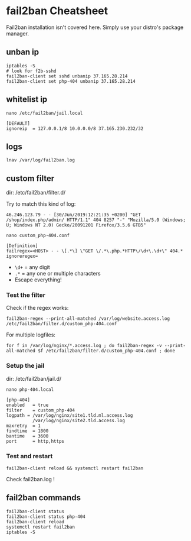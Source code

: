 fail2ban Cheatsheet
===================

Fail2ban installation isn't covered here. Simply use your distro's package manager.


unban ip
--------

	iptables -S 
	# look for f2b-sshd
	fail2ban-client set sshd unbanip 37.165.28.214
	fail2ban-client set php-404 unbanip 37.165.28.214


whitelist ip
------------

	nano /etc/fail2ban/jail.local
	
	[DEFAULT]
	ignoreip  = 127.0.0.1/8 10.0.0.0/8 37.165.230.232/32


logs
----

	lnav /var/log/fail2ban.log


custom filter
-------------

dir: /etc/fail2ban/filter.d/  

Try to match this kind of log:

	46.246.123.79 - - [30/Jun/2019:12:21:35 +0200] "GET /shop/index.php/admin/ HTTP/1.1" 404 8257 "-" "Mozilla/5.0 (Windows; U; Windows NT 2.0) Gecko/20091201 Firefox/3.5.6 GTB5"

	nano custom_php-404.conf

	[Definition]
	failregex=<HOST> - - \[.*\] \"GET \/.*\.php.*HTTP\/\d+\.\d+\" 404.*
	ignoreregex=

* ```\d+``` = any digit
* ```.*```  = any one or multiple characters
* Escape everything!


### Test the filter

Check if the regex works:

	fail2ban-regex --print-all-matched /var/log/website.access.log /etc/fail2ban/filter.d/custom_php-404.conf

For multiple logfiles:

	for f in /var/log/nginx/*.access.log ; do fail2ban-regex -v --print-all-matched $f /etc/fail2ban/filter.d/custom_php-404.conf ; done

### Setup the jail

dir: /etc/fail2ban/jail.d/  

	nano php-404.local

	[php-404]
	enabled   = true
	filter    = custom_php-404
	logpath = /var/log/nginx/site1.tld.ml.access.log
	          /var/log/nginx/site2.tld.access.log
	maxretry  = 1
	findtime  = 1800
	bantime   = 3600
	port      = http,https

### Test and restart

	fail2ban-client reload && systemctl restart fail2ban

Check fail2ban.log !


fail2ban commands
-----------------

	fail2ban-client status
	fail2ban-client status php-404
	fail2ban-client reload
	systemctl restart fail2ban
	iptables -S
